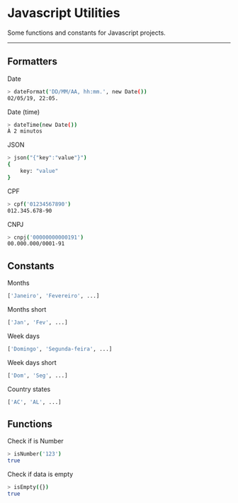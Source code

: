 # Javascript Utilities

Some functions and constants for Javascript projects.

---

## Formatters

Date

```sh
> dateFormat('DD/MM/AA, hh:mm.', new Date())
02/05/19, 22:05.
```


Date (time)

```sh
> dateTime(new Date())
À 2 minutos
```


JSON

```sh
> json("{"key":"value"}")
{
    key: "value"
}
```


CPF

```sh
> cpf('01234567890')
012.345.678-90
```


CNPJ

```sh
> cnpj('00000000000191')
00.000.000/0001-91
```


## Constants

Months

```sh
['Janeiro', 'Fevereiro', ...]
```


Months short

```sh
['Jan', 'Fev', ...]
```


Week days

```sh
['Domingo', 'Segunda-feira', ...]
```


Week days short

```sh
['Dom', 'Seg', ...]
```


Country states

```sh
['AC', 'AL', ...]
```

## Functions

Check if is Number

```sh
> isNumber('123')
true
```


Check if data is empty

```sh
> isEmpty({})
true
```
